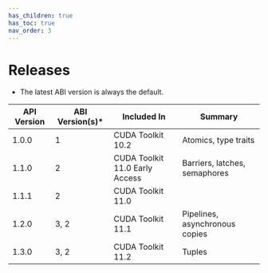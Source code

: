 ```yaml
---
has_children: true
has_toc: true
nav_order: 3
---
```


# Releases

* The latest ABI version is always the default.

| API Version | ABI Version(s)* | Included In                    | Summary                        |
|-------------|-----------------|--------------------------------|--------------------------------|
| 1.0.0       | 1               | CUDA Toolkit 10.2              | Atomics, type traits           |
| 1.1.0       | 2               | CUDA Toolkit 11.0 Early Access | Barriers, latches, semaphores  |
| 1.1.1       | 2               | CUDA Toolkit 11.0              |                                |
| 1.2.0       | 3, 2            | CUDA Toolkit 11.1              | Pipelines, asynchronous copies |
| 1.3.0       | 3, 2            | CUDA Toolkit 11.2              | Tuples                         |

